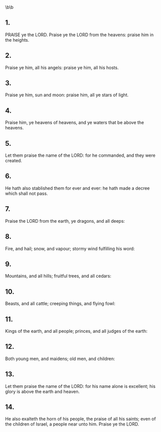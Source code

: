 \b\b
## 1.
PRAISE ye the LORD.  Praise ye the LORD from the heavens: praise him in the heights.
## 2.
Praise ye him, all his angels: praise ye him, all his hosts.
## 3.
Praise ye him, sun and moon: praise him, all ye stars of light.
## 4.
Praise him, ye heavens of heavens, and ye waters that be above the heavens.
## 5.
Let them praise the name of the LORD: for he commanded, and they were created.
## 6.
He hath also stablished them for ever and ever: he hath made a decree which shall not pass.
## 7.
Praise the LORD from the earth, ye dragons, and all deeps:
## 8.
Fire, and hail; snow, and vapour; stormy wind fulfilling his word:
## 9.
Mountains, and all hills; fruitful trees, and all cedars:
## 10.
Beasts, and all cattle; creeping things, and flying fowl:
## 11.
Kings of the earth, and all people; princes, and all judges of the earth:
## 12.
Both young men, and maidens; old men, and children:
## 13.
Let them praise the name of the LORD: for his name alone is excellent; his glory is above the earth and heaven.
## 14.
He also exalteth the horn of his people, the praise of all his saints; even of the children of Israel, a people near unto him.  Praise ye the LORD.
